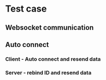 # Test case

## Websocket communication

## Auto connect

### Client -  Auto connect and resend data

### Server - rebind ID and resend data